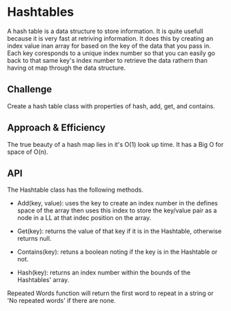 # Hashtables

A hash table is a data structure to store information. It is quite usefull because it is very fast at retriving information. It does this by creating an index value inan array for based on the key of the data that you pass in. Each key coresponds to a unique index number so that you can easily go back to that same key's index number to retrieve the data rathern than having ot map through the data structure.

## Challenge

Create a hash table class with properties of hash, add, get, and contains.

## Approach & Efficiency

The true beauty of a hash map lies in it's O(1) look up time. It has a Big O for space of O(n).

## API

The Hashtable class has the following methods.

- Add(key, value): uses the key to create an index number in the defines space of the array then uses this index to store the key/value pair as a node in a LL at that indec position on the array.

- Get(key): returns the value of that key if it is in the Hashtable, otherwise returns null.

- Contains(key): retuns a boolean noting if the key is in the Hashtable or not.

- Hash(key): returns an index number within the bounds of the Hashtables' array.

Repeated Words function will return the first word to repeat in a string or 'No repeated words' if there are none.
